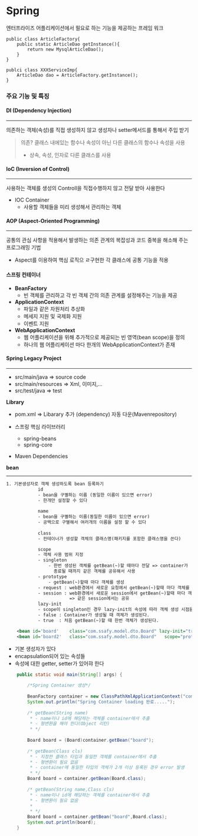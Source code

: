 # Spring

엔터프라이즈 어플리케이션에서 필요로 하는 기능을 제공하는 프레임 워크

```
public class ArticleFactory{
	public static ArticleDao getInstance(){
		return new MysqlArticleDao();
	}
}

publci class XXXServiceImp{
	ArticleDao dao = ArticleFactory.getInstance();
}
```



### 주요 기능 및 특징

#### DI (Dependency Injection)

---

의존하는 객체(속성)를 직접 생성하지 않고 생성자나 setter메서드를 통해서 주입 받기

> 의존? 클래스 내에있는 함수나 속성이 아닌 다른 클래스의 함수나 속성을 사용
>
> * 상속, 속성, 인자로 다른 클래스를 사용



#### IoC (Inversion of Control)

---

사용하는 객체를 생성의 Controll을 직접수행하지 않고 전달 받아 사용한다

* IOC Container
  * 사용할 객체들을 미리 생성해서 관리하는 객체



#### AOP (Aspect-Oriented Programming)

---

공통의 관심 사항을 적용해서 발생하는 의존 관계의 복잡성과 코드 중복을 해소해 주는 프로그래밍 기법

* Aspect를 이용하여 핵심 로직으 ㄹ구현한 각 클래스에 공통 기능을 적용



#### 스프링 컨테이너

* **BeanFactory**
  * 빈 객체를 관리하고 각 빈 객체 간의 의존 관계를 설정해주는 기능을 제공
* **ApplicationContext**
  * 파일과 같은 자원처리 추상화
  * 메세지 지원 및 국제화 지원
  * 이벤트 지원
* **WebApplicationContext**
  * 웹 어플리케이션을 위해 추가적으로 제공되는 빈 영역(bean scope)을 정의
  * 하나의 웹 어플리케이션 마다 한개의 WebApplicationContext가 존재



#### Spring Legacy Project

---

* src/main/java  => source code
* src/main/resources => Xml, 이미지,...
* src/test/java => test

**Library**

* pom.xml => Libarary 추가 (dependency) 자동 다운(Mavenrepository)

* 스프링 핵심 라이브러리
  * spring-beans
  * spring-core
* Maven Dependencies



**bean**

---

```xml
1. 기본생성자로 객체 생성하도록 bean 등록하기
			id 
			- bean을 구별하는 이름 (동일한 이름이 있으면 error)
			- 한개만 설정할 수 있다
			
			name
			- bean을 구별하는 이름(동일한 이름이 있으면 error)
			- 공백으로 구별해서 여러개의 이름을 설정 할 수 있다
			
			class
			- 컨테이너가 생성할 객체의 클래스명(패키지를 포함한 클래스명을 쓴다)

			scope
		 	- 객체 사용 범위 지정
		 	- singleton
		 		- 한번 생성된 객체를 getBean(~)할 때마다 전달 => container가 
		 		  종료될 때까지 같은 객체를 공유해서 사용
		 	- prototype
		 		- getBean(~)할때 마다 객체를 생성
		 	- request : web환경에서 새로운 요청에서 getBean(~)할때 마다 객체를 생성
		 	- session : web환경에서 새로운 session에서 getBean(~)할때 마다 객체를 생성
		 				=> 같은 session에서는 공유
		 	lazy-init 
		 	- scope이 singleton인 경우 lazy-init의 속성에 따라 객체 생성 시점을 결정할 수 있다.
		 	- false : Container가 생성될 때 객체가 생성된다.
		 	- true  : 처음 getBean(~)할 때 한번 객체가 생성된다.

	<bean id='board' 	class="com.ssafy.model.dto.Board" lazy-init="true"/>
	<bean id='board2' 	class="com.ssafy.model.dto.Board"	scope="prototype" init-method="test"/>
```

* 기본 생성자가 있다
* encapsulation되어 있는 속성들
* 속성에 대한 getter, setter가 있어햐 한다

```java
	public static void main(String[] args) {
		
		/*Spring Container 생성*/
		
		BeanFactory container = new ClassPathXmlApplicationContext("com/ssafy/config/beans1.xml");
		System.out.println("Spring Container loading 완료.....");
		
		/* getBean(String name)
		 * - name이나 id에 해당하는 객체를 container에서 추출
		 * - 형변환을 해야 한다(Object 리턴)
		 * */
		
		Board board = (Board)container.getBean("board");
		
		/* getBean(Class cls)
		 * - 지정한 클래스 타입과 동일한 객체를 container에서 추출
		 * - 형변환이 필요 없음
		 * - container에 동일한 타입의 객체가 2개 이상 등록된 경우 error 발생
		 * */
		Board board = container.getBean(Board.class);
		
		/* getBean(String name,Class cls)
		 * - name이나 id에 해당하는 객체를 container에서 추출
		 * - 형변환이 필요 없음
		 * 
		 * */
		Board board = container.getBean("board",Board.class);
		System.out.println(board);
	}
```

